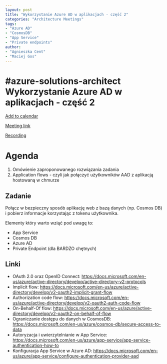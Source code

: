 ```yaml
---
layout: post
title: "Wykorzystanie Azure AD w aplikacjach - część 2"
categories: "Architecture Meetings"
tags:
- "Azure AD"
- "CosmosDB"
- "App Service"
- "Private endpoints"
author:
- "Agnieszka Cent"
- "Maciej Gos"
---
```


# #azure-solutions-architect Wykorzystanie Azure AD w aplikacjach - część 2

[Add to calendar](https://bit.ly/3loHI9n)

[Meeting link](https://bit.ly/36jLuwk)

[Recording](https://www.youtube.com/watch?v=LVDt0l-u8Y8)

# Agenda
1. Omówienie zaproponowanego rozwiązania zadania
2. Application flows - czyli jak połączyć użytkowników AAD z aplikacją hostowaną w chmurze

## Zadanie
Połącz w bezpieczny sposób aplikację web z bazą danych (np. Cosmos DB) i pobierz informacje korzystając z tokenu użytkownika.

Elementy który warto wziąć pod uwagę to:
- App Service
- Cosmos DB
- Azure AD
- Private Endpoint (dla BARDZO chętnych)


## Linki
- OAuth 2.0 oraz OpenID Connect: https://docs.microsoft.com/en-us/azure/active-directory/develop/active-directory-v2-protocols
- Implicit flow: https://docs.microsoft.com/en-us/azure/active-directory/develop/v2-oauth2-implicit-grant-flow
- Authorization code flow: https://docs.microsoft.com/en-us/azure/active-directory/develop/v2-oauth2-auth-code-flow
- On-Behalf-Of flow: https://docs.microsoft.com/en-us/azure/active-directory/develop/v2-oauth2-on-behalf-of-flow
- Ograniczanie dostępu do danych w CosmosDB: https://docs.microsoft.com/en-us/azure/cosmos-db/secure-access-to-data
- Autoryzacja i uwierzytelnianie w App Service: https://docs.microsoft.com/en-us/azure/app-service/app-service-authentication-how-to
- Konfiguracja App Service w Azure AD: https://docs.microsoft.com/en-us/azure/app-service/configure-authentication-provider-aad